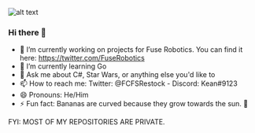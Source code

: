 ![alt text](https://pbs.twimg.com/profile_banners/1172608695261368320/1579046524/1500x500 "Header")

### Hi there 👋

- 🔭 I’m currently working on projects for Fuse Robotics. You can find it here: https://twitter.com/FuseRobotics
- 🌱 I’m currently learning Go
- 💬 Ask me about C#, Star Wars, or anything else you'd like to
- 📫 How to reach me: Twitter: @FCFSRestock - Discord: Kean#9123
- 😄 Pronouns: He/Him
- ⚡ Fun fact: Bananas are curved because they grow towards the sun. 🍌

FYI: MOST OF MY REPOSITORIES ARE PRIVATE.
